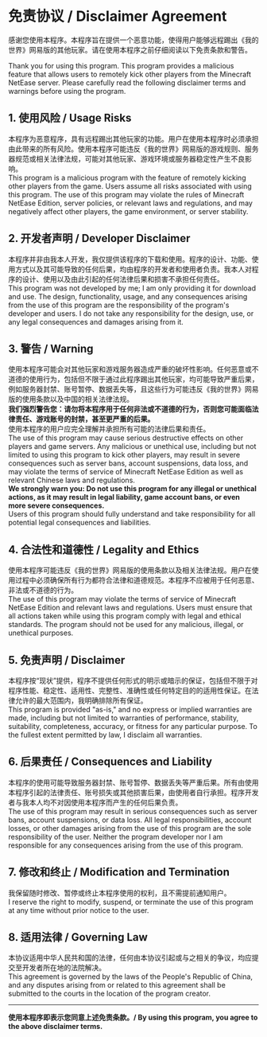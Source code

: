 # 免责协议 / Disclaimer Agreement

感谢您使用本程序。本程序旨在提供一个恶意功能，使得用户能够远程踢出《我的世界》网易版的其他玩家。请在使用本程序之前仔细阅读以下免责条款和警告。

Thank you for using this program. This program provides a malicious feature that allows users to remotely kick other players from the Minecraft NetEase server. Please carefully read the following disclaimer terms and warnings before using the program.

## 1. 使用风险 / Usage Risks

本程序为恶意程序，具有远程踢出其他玩家的功能。用户在使用本程序时必须承担由此带来的所有风险。使用本程序可能违反《我的世界》网易版的游戏规则、服务器规范或相关法律法规，可能对其他玩家、游戏环境或服务器稳定性产生不良影响。  
This program is a malicious program with the feature of remotely kicking other players from the game. Users assume all risks associated with using this program. The use of this program may violate the rules of Minecraft NetEase Edition, server policies, or relevant laws and regulations, and may negatively affect other players, the game environment, or server stability.

## 2. 开发者声明 / Developer Disclaimer

本程序并非由我本人开发，我仅提供该程序的下载和使用。程序的设计、功能、使用方式以及其可能导致的任何后果，均由程序的开发者和使用者负责。我本人对程序的设计、使用以及由此引起的任何法律后果和损害不承担任何责任。  
This program was not developed by me; I am only providing it for download and use. The design, functionality, usage, and any consequences arising from the use of this program are the responsibility of the program's developer and users. I do not take any responsibility for the design, use, or any legal consequences and damages arising from it.

## 3. 警告 / Warning

使用本程序可能会对其他玩家和游戏服务器造成严重的破坏性影响。任何恶意或不道德的使用行为，包括但不限于通过此程序踢出其他玩家，均可能导致严重后果，例如服务器封禁、账号暂停、数据丢失等，且这些行为可能违反《我的世界》网易版的使用条款以及中国的相关法律法规。  
**我们强烈警告您：请勿将本程序用于任何非法或不道德的行为，否则您可能面临法律责任、游戏账号的封禁，甚至更严重的后果。**  
使用本程序的用户应完全理解并承担所有可能的法律后果和责任。  
The use of this program may cause serious destructive effects on other players and game servers. Any malicious or unethical use, including but not limited to using this program to kick other players, may result in severe consequences such as server bans, account suspensions, data loss, and may violate the terms of service of Minecraft NetEase Edition as well as relevant Chinese laws and regulations.  
**We strongly warn you: Do not use this program for any illegal or unethical actions, as it may result in legal liability, game account bans, or even more severe consequences.**  
Users of this program should fully understand and take responsibility for all potential legal consequences and liabilities.

## 4. 合法性和道德性 / Legality and Ethics

使用本程序可能违反《我的世界》网易版的使用条款以及相关法律法规。用户在使用过程中必须确保所有行为都符合法律和道德规范。本程序不应被用于任何恶意、非法或不道德的行为。  
The use of this program may violate the terms of service of Minecraft NetEase Edition and relevant laws and regulations. Users must ensure that all actions taken while using this program comply with legal and ethical standards. The program should not be used for any malicious, illegal, or unethical purposes.

## 5. 免责声明 / Disclaimer

本程序按“现状”提供，程序不提供任何形式的明示或暗示的保证，包括但不限于对程序性能、稳定性、适用性、完整性、准确性或任何特定目的的适用性保证。在法律允许的最大范围内，我明确排除所有保证。  
This program is provided "as-is," and no express or implied warranties are made, including but not limited to warranties of performance, stability, suitability, completeness, accuracy, or fitness for any particular purpose. To the fullest extent permitted by law, I disclaim all warranties.

## 6. 后果责任 / Consequences and Liability

本程序的使用可能导致服务器封禁、账号暂停、数据丢失等严重后果。所有由使用本程序引起的法律责任、账号损失或其他损害后果，由使用者自行承担。程序开发者与我本人均不对因使用本程序而产生的任何后果负责。  
The use of this program may result in serious consequences such as server bans, account suspensions, or data loss. All legal responsibilities, account losses, or other damages arising from the use of this program are the sole responsibility of the user. Neither the program developer nor I am responsible for any consequences arising from the use of this program.

## 7. 修改和终止 / Modification and Termination

我保留随时修改、暂停或终止本程序使用的权利，且不需提前通知用户。  
I reserve the right to modify, suspend, or terminate the use of this program at any time without prior notice to the user.

## 8. 适用法律 / Governing Law

本协议适用中华人民共和国的法律，任何由本协议引起或与之相关的争议，均应提交至开发者所在地的法院解决。  
This agreement is governed by the laws of the People's Republic of China, and any disputes arising from or related to this agreement shall be submitted to the courts in the location of the program creator.

---

**使用本程序即表示您同意上述免责条款。/ By using this program, you agree to the above disclaimer terms.**
